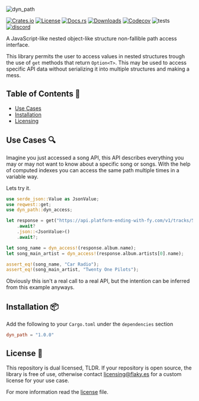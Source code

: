 ![dyn_path](https://github.com/user-attachments/assets/8c6b4cd3-7686-487e-b2d8-0dd63477185b)

[![Crates.io](https://badges.ws/crates/v/dyn_path)](https://crates.io/crates/dyn_path)
[![License](https://badges.ws/crates/l/dyn_path)](./LICENSE)
[![Docs.rs](https://badges.ws/crates/docs/dyn_path)](https://docs.rs/dyn_path)
[![Downloads](https://badges.ws/crates/dt/dyn_path)](https://crates.io/crates/dyn_path)
[![Codecov](https://img.shields.io/codecov/c/github/FlakySL/dyn_path)](https://app.codecov.io/gh/FlakySL/dyn_path)
![tests](https://github.com/FlakySL/dyn_path/actions/workflows/overall-coverage.yml/badge.svg)
[![discord](https://badges.ws/discord/online/1344769456731197450)](https://discord.gg/AJWFyps23a)

A JavaScript-like nested object-like structure non-fallible path access interface.

This library permits the user to access values in nested structures trough the use
of `get` methods that return `Option<T>`. This may be used to access specific API data
without serializing it into multiple structures and making a mess.

## Table of Contents 📖

- [Use Cases](#use-cases-)
- [Installation](#installation-)
- [Licensing](#license-)

## Use Cases 🔍

Imagine you just accessed a song API, this API describes everything you may or may not
want to know about a specific song or songs. With the help of computed indexes you can
access the same path multiple times in a variable way.

Lets try it.

```rust
use serde_json::Value as JsonValue;
use reqwest::get;
use dyn_path::dyn_access;

let response = get("https://api.platform-ending-with-fy.com/v1/tracks/5cbpoIu3YjoOwbBDGUEp3P")
	.await?
	.json::<JsonValue>()
	.await?;

let song_name = dyn_access!(response.album.name);
let song_main_artist = dyn_access!(response.album.artists[0].name);

assert_eq!(song_name, "Car Radio");
assert_eq!(song_main_artist, "Twenty One Pilots");
```

Obviously this isn't a real call to a real API, but the intention can be inferred from
this example anyways.

## Installation 📦

Add the following to your `Cargo.toml` under the `dependencies` section

```toml
dyn_path = "1.0.0"
```

## License 📜

This repository is dual licensed, TLDR. If your repository is open source, the library
is free of use, otherwise contact [licensing@flaky.es](mailto:licensing@flaky.es) for a custom license for your
use case.

For more information read the [license](./LICENSE) file.
